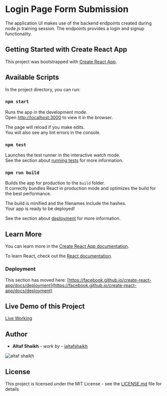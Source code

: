 # Login Page Form Submission
 The application UI makes use of the backend endpoints created during node.js training session. The endpoints provides a login and signup functionality.

## Getting Started with Create React App

This project was bootstrapped with [Create React App](https://github.com/facebook/create-react-app).

## Available Scripts

In the project directory, you can run:

### `npm start`

Runs the app in the development mode.\
Open [http://localhost:3000](http://localhost:3000) to view it in the browser.

The page will reload if you make edits.\
You will also see any lint errors in the console.

### `npm test`

Launches the test runner in the interactive watch mode.\
See the section about [running tests](https://facebook.github.io/create-react-app/docs/running-tests) for more information.

### `npm run build`

Builds the app for production to the `build` folder.\
It correctly bundles React in production mode and optimizes the build for the best performance.

The build is minified and the filenames include the hashes.\
Your app is ready to be deployed!

See the section about [deployment](https://facebook.github.io/create-react-app/docs/deployment) for more information.

## Learn More

You can learn more in the [Create React App documentation](https://facebook.github.io/create-react-app/docs/getting-started).

To learn React, check out the [React documentation](https://reactjs.org/).

### Deployment

This section has moved here: [https://facebook.github.io/create-react-app/docs/deployment](https://facebook.github.io/create-react-app/docs/deployment)

## Live Demo of this Project

[Live Working](https://react-forms-todo-frontend.vercel.app/)

## Author

* **Altaf Shaikh** - *work by* - [ialtafshaikh](https://github.com/ialtafshaikh)

![altaf shaikh](https://raw.githubusercontent.com/ialtafshaikh/static-files/master/coollogo_com-327551664.png)


## License

This project is licensed under the MIT License - see the [LICENSE.md](LICENSE.md) file for details

